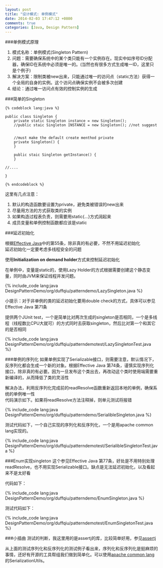 ```yaml
---
layout: post
title: "设计模式: 单例模式"
date: 2014-02-03 17:47:12 +0800
comments: true
categories: [Java, Design Pattern]
---
```


###单例模式原理

1. 模式名称：单例模式(Singleton Pattern)
2. 问题：需要确保系统中的某个类只能有一个实例存在。现实中如序号ID分配器，确保ID在系统中必须是唯一的。(当然也有很多方式生成唯一ID，这里只是个例子)
3. 解决方案：限制类被new出来，只能通过唯一的访问点（static方法）获得一个全局的自身的实例。这个访问点确保实例不会被多次创建
4. 结论：通过唯一访问点有效的控制实例的生成

###简单的Singleton

    {% codeblock lang:java %}
    
    public class Singleton {
    	private static Singleton instance = new Singleton();
    	//public staic Singleton INSTANCE = new Singleton(); //not suggest
    	
    
        //must make the default create menthod private
        private Singleton() {
        }
    
        public staic Singleton getInstance() {
        }
    
    //....
    
    }

    {% endcodeblock %}
    
这里有几点注意：

1. 默认的构造函数要设置为private，避免类被错误的new出来
2. 尽量用方法的方式获取类的实例    
3. 如果构造过程表负责，则需要用static\{...\}方式阔起来
4. 成员变量和单例控制函数都应该是static

###延迟初始化

根据[Effective Java]()中的第55条，除非真的有必要，不然不用延迟初始化  
延迟初始化一定要考虑多线程安全的问题

使用**Initialization on demand holder**方式来控制延迟初始化

在单例中，变量是static的，使用Lazy Holder的方式根据需要创建这个静态变量，同时由JVM来保证线程并发问题。
    
{% include_code lang:java DesignPatternDemo/org/duffqiu/patterndemo/LazySingleton.java %}

小提示：对于非单例的类的延迟初始化要用double check的方式，具体可以参见Effective Java 第71条

提供两个JUnit test，一个是简单比对两次生成的singleton是否相同，一个是多线程（线程数比CPU大就可）的方式同时去获取singleton，然后比对第一个和其它的是否相同

{% include_code lang:java DesignPatternDemo/org/duffqiu/patterndemotest/LazySingletonTest.java %}

###单例的序列化
如果单例实现了Serializable接口，则需要注意，默认情况下，反序列化都会生成一个新的对象。根据Effective Java 第74条，谨慎实现序列化接口，除非真的有必要。因为一旦发布这个类出去，再改动这个类时使用端需要重新编译的，从而降低了类的灵活性

解决办法，利用反序列化完成前的readResolve函数重新返回本地的单例，确保系统的单例唯一性  
代码演示如下。如果将readResolve方法注释掉，则单元测试将报错

{% include_code lang:java DesignPatternDemo/org/duffqiu/patterndemo/SerialibleSingleton.java %}

测试代码如下，一个自己实现的序列化和反序列化，一个是用apache common lang实现的。

{% include_code lang:java DesignPatternDemo/org/duffqiu/patterndemotest/SerialibleSingletonTest.java %}

###Enum实现singleton
这个参见Effective Java 第77条，好处是不用特别处理readResolve，也不用实现Serializable接口。缺点是无法延迟初始化，以及看起来不是太好看

代码如下：

{% include_code lang:java DesignPatternDemo/org/duffqiu/patterndemo/EnumSingleton.java %}

测试代码如下：

{% include_code lang:java DesignPatternDemo/org/duffqiu/patterndemotest/EnumSingletonTest.java %}

###小插曲
测试的判断，我这里用的是assertj的库，比较简单好用，参见[assertj](http://joel-costigliola.github.io/assertj/index.html)

从上面的测试序列化和反序列化的测试例子看出来，序列化和反序列化是挺麻烦的事情，还好有开源的工具帮组我们做到简单化。可以使用[apache common lang](http://commons.apache.org/proper/commons-lang/)的SerializationUtils。